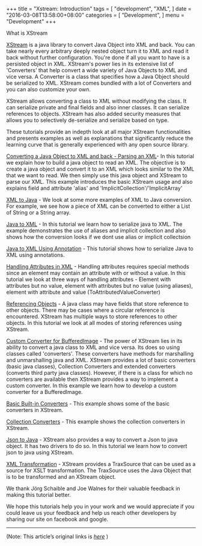 
+++
title = "Xstream: Introduction"
tags = [
    "development",
    "XML",
]
date = "2016-03-08T13:58:00+08:00"
categories = [
    "Development",
]
menu = "Development"
+++

What is XStream

[XStream](http://www.codehaus.org/ "codehaus") is a java library to convert Java Object into XML and back. You can take nearly every arbitrary deeply nested object turn it to XML and read it back without further configuration. You're done if all you want to have is a persisted object in XML. XStream's power lies in its extensive list of 'Converters' that help convert a wide variety of Java Objects to XML and vice versa. A Converter is a class that specifies how a Java Object should be serialized to XML. XStream comes bundled with a lot of Converters and you can also customize your own.

XStream allows converting a class to XML without modifying the class. It can serialize private and final fields and also inner classes. It can serialize references to objects. XStream has also added security measures that allows you to selectively de-serialize and serialize based on type.
<!--more-->
These tutorials provide an indepth look at all major XStream functionalities and presents examples as well as explanations that significantly reduce the learning curve that is generally experienced with any open source library.

[Converting a Java Object to XML and back - Parsing an XML][]- In this tutorial we explain how to build a java object to read an XML. The objective is to create a java object and convert it to an XML which looks similar to the XML that we want to read. We then simply use this java object and XStream to parse our XML. This example introduces the basic XStream usage and also explains field and attribute 'alias' and 'ImplicitCollection'/'ImplicitArray'

[XML to Java][] - We look at some more examples of XML to Java conversion. For example, we see how a piece of XML can be converted to either a List of String or a String array.

[Java to XML][] - In this tutorial we learn how to serialize java to XML. The example demonstrates the use of aliases and implicit collection and also shows how the conversion looks if we dont use alias or implicit collectsion

[Java to XML Using Annotation][] - This tutorial shows how to serialize Java to XML using annotations.

[Handling Attributes in XML][] - Handling attributes requires special methods since an element may contain an attribute with or without a value. In this tutorial we look at three ways of handling attributes - Element with attributes but no value, element with attributes but no value (using aliases), element with attribute and value (ToAttributedValueConverter)

[Referencing Objects][] - A java class may have fields that store reference to other objects. There may be cases where a circular reference is encountered. XStream has multiple ways to store references to other objects. In this tutorial we look at all modes of storing references using XStream.

[Custom Converter for BufferedImage][] - The power of XStream lies in its ability to convert a java class to XML and vice versa. Its does so using classes called 'converters'. These converters have methods for marshalling and unmarshalling java and XML. XStream provides a lot of basic converters (basic java classes), Collection Converters and extended converters (converts third party java classes). However, if there is a class for which no converters are available then XStream provides a way to implement a custom converter. In this example we learn how to develop a custom converter for a BufferedImage.

[Basic Built-in Converters][] - This example shows some of the basic converters in XStream.

[Collection Converters][] - This example shows the collection converters in XStream.

[Json to Java][] - XStream also provides a way to convert a Json to java object. It has two drivers to do so. In this tutorial we learn how to convert json to java using XStream.

[XML Transformation][] - XStream provides a TraxSource that can be used as a source for XSLT transformation. The TraxSource uses the Java Object that is to be transformed and an XStream object.

We thank Jörg Schaible and Joe Walnes for their valuable feedback in making this tutorial better.

We hope this tutorials help you in your work and we would appreciate if you could leave us your feedback and help us reach other developers by sharing our site on facebook and google.

------------------

(Note: This article’s original links is [*here*](http://www.studytrails.com/java/xml/xstream/xstream-introduction.jsp "XStream Introduction") )

[Converting a Java Object to XML and back - Parsing an XML]: /post/dev_201603081411 (Parsing an XML)
[XML to Java]: /post/dev_201603081427 (XML to Java)
[Java to XML]: /post/dev_201603081433 (Java to XML)
[Java to XML Using Annotation]: /post/dev_201603081441 (Java to XML Usging Annotation)
[Handling Attributes in XML]: /post/dev_201603092041 (Handling Attributes in XML)
[Referencing Objects]: /post/dev_201603092051 (Referencing Objects)
[Custom Converter for BufferedImage]: /post/dev_201603092055 (Custom Converter for BufferedImage)
[Basic Built-in Converters]: /post/dev_201603092100 (Basic Built-in Converters)
[Collection Converters]: /post/dev_201603092105 (Collection Converters)
[Json to Java]: /post/dev_201603092115 (Json to Java)
[XML Transformation]: /post/dev_201603092120 (XML Transformation)
